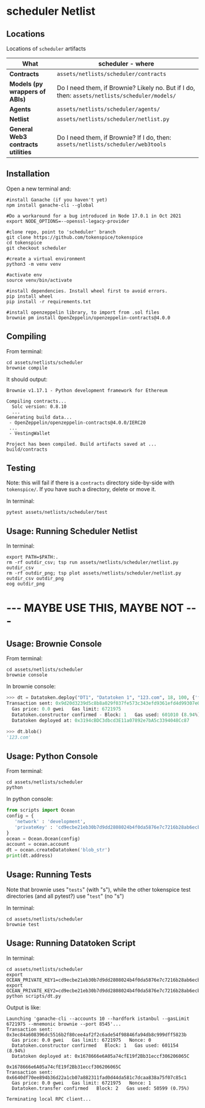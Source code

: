 # scheduler Netlist

## Locations

Locations of `scheduler` artifacts

What                                 | scheduler - where
----                                 | ----           
**Contracts**                        | `assets/netlists/scheduler/contracts`
**Models (py wrappers of ABIs)**     | Do I need them, if Brownie? Likely no. But if I do, then: `assets/netlists/scheduler/models/`
**Agents**                           | `assets/netlists/scheduler/agents/`
**Netlist**                          | `assets/netlists/scheduler/netlist.py`
**General Web3 contracts utilities** | Do I need them, if Brownie? If I do, then: `assets/netlists/scheduler/web3tools`    

## Installation

Open a new terminal and:
```console
#install Ganache (if you haven't yet)
npm install ganache-cli --global

#Do a workaround for a bug introduced in Node 17.0.1 in Oct 2021
export NODE_OPTIONS=--openssl-legacy-provider

#clone repo, point to 'scheduler' branch
git clone https://github.com/tokenspice/tokenspice
cd tokenspice
git checkout scheduler

#create a virtual environment
python3 -m venv venv

#activate env
source venv/bin/activate

#install dependencies. Install wheel first to avoid errors.
pip install wheel
pip install -r requirements.txt

#install openzeppelin library, to import from .sol files
brownie pm install OpenZeppelin/openzeppelin-contracts@4.0.0
```

## Compiling

From terminal:
```console
cd assets/netlists/scheduler
brownie compile
```

It should output:
```text
Brownie v1.17.1 - Python development framework for Ethereum

Compiling contracts...
  Solc version: 0.8.10
  ...
Generating build data...
 - OpenZeppelin/openzeppelin-contracts@4.0.0/IERC20
 ...
 - VestingWallet
 
Project has been compiled. Build artifacts saved at ... build/contracts
```

## Testing

Note: this will fail if there is a `contracts` directory side-by-side with `tokenspice/`. If you have such a directory, delete or move it.

In terminal:
```console
pytest assets/netlists/scheduler/test
```

## Usage: Running Scheduler Netlist

In terminal:
```console
export PATH=$PATH:.
rm -rf outdir_csv; tsp run assets/netlists/scheduler/netlist.py outdir_csv
rm -rf outdir_png; tsp plot assets/netlists/scheduler/netlist.py outdir_csv outdir_png
eog outdir_png
```




# --- MAYBE USE THIS, MAYBE NOT ---

## Usage: Brownie Console

From terminal:
```console
cd assets/netlists/scheduler
brownie console
```

In brownie console:
```python
>>> dt = Datatoken.deploy("DT1", "Datatoken 1", "123.com", 18, 100, {'from': accounts[0]})                                                                                                                 
Transaction sent: 0x9d20d3239d5c8b8a029f037fe573c343efd9361efd4d99307e0f5be7499367ab
  Gas price: 0.0 gwei   Gas limit: 6721975
  Datatoken.constructor confirmed - Block: 1   Gas used: 601010 (8.94%)
  Datatoken deployed at: 0x3194cBDC3dbcd3E11a07892e7bA5c3394048Cc87

>>> dt.blob()                                                                                                                                                                                              
'123.com'
```

## Usage: Python Console

From terminal:
```console
cd assets/netlists/scheduler
python
```

In python console:
```python
from scripts import Ocean
config = {
   'network' : 'development',
   'privateKey' : 'cd9ecbe21eb30b7d9dd2808024b4f0da5876e7c7216b28ab6ecb0ccd1d4c76b7',
}
ocean = Ocean.Ocean(config)
account = ocean.account
dt = ocean.createDatatoken('blob_str')
print(dt.address)
```

## Usage: Running Tests

Note that brownie uses "`tests`" (with "s"), while the other tokenspice test directories (and all pytest?) use "`test`" (no "s")

In terminal:
```console
cd assets/netlists/scheduler
brownie test
```

## Usage: Running Datatoken Script

In terminal:
```console
cd assets/netlists/scheduler
export OCEAN_PRIVATE_KEY1=cd9ecbe21eb30b7d9dd2808024b4f0da5876e7c7216b28ab6ecb0ccd1d4c76b7
export OCEAN_PRIVATE_KEY2=cd9ecbe21eb30b7d9dd2808024b4f0da5876e7c7216b28ab6ecb0ccd1d4c76b8
python scripts/dt.py
```

Output is like:
```text
Launching 'ganache-cli --accounts 10 --hardfork istanbul --gasLimit 6721975 --mnemonic brownie --port 8545'...
Transaction sent: 0x3ec84a608396dc5516b2f80cee4af2f2c6ade54f98846fa94db8c999dff5823b
  Gas price: 0.0 gwei   Gas limit: 6721975   Nonce: 0
  Datatoken.constructor confirmed   Block: 1   Gas used: 601154 (8.94%)
  Datatoken deployed at: 0x1678666e6A05a74cfE19f2Bb31eccf306206065C

0x1678666e6A05a74cfE19f2Bb31eccf306206065C
Transaction sent: 0x6640df70ee894b36d22a1cb07a882311fad0d44da581c7dcaa838a75f07c85c1
  Gas price: 0.0 gwei   Gas limit: 6721975   Nonce: 1
  Datatoken.transfer confirmed   Block: 2   Gas used: 50599 (0.75%)

Terminating local RPC client...
```

